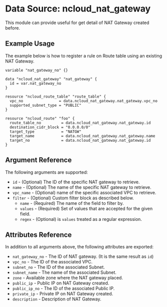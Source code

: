# Data Source: ncloud_nat_gateway

This module can provide useful for get detail of NAT Gateway created before.

## Example Usage

The example below is how to register a rule on Route table using an existing NAT Gateway.

```hcl
variable "nat_gateway_no" {}

data "ncloud_nat_gateway" "nat_gateway" {
  id = var.nat_gateway_no
}

resource "ncloud_route_table" "route_table" {
  vpc_no                = data.ncloud_nat_gateway.nat_gateway.vpc_no  
  supported_subnet_type = "PUBLIC"
}

resource "ncloud_route" "foo" {
  route_table_no         = data.ncloud_nat_gateway.nat_gateway.id
  destination_cidr_block = "0.0.0.0/0"
  target_type            = "NATGW"
  target_name            = data.ncloud_nat_gateway.nat_gateway.name
  target_no              = data.ncloud_nat_gateway.nat_gateway.id
}
```

## Argument Reference

The following arguments are supported:

* `id` - (Optional) The ID of the specific NAT gateway to retrieve.
* `name` - (Optional) The name of the specific NAT gateway to retrieve.
* `vpc_name` - (Optional) name of the specific associated VPC to retrieve.
* `filter` - (Optional) Custom filter block as described below.
  * `name` - (Required) The name of the field to filter by.
  * `values` - (Required) Set of values that are accepted for the given field.
  * `regex` - (Optional) is `values` treated as a regular expression.
  
## Attributes Reference

In addition to all arguments above, the following attributes are exported:

* `nat_gateway_no` - The ID of NAT gateway. (It is the same result as `id`)
* `vpc_no` - The ID of the associated VPC.
* `subnet_no` - The ID of the associated Subnet.
* `subnet_name` - The name of the associated Subnet.
* `zone` - Available zone where the NAT gateway placed.
* `public_ip` - Public IP on NAT Gateway created.
* `public_ip_no` - The ID of the associated Public IP.
* `private_ip` - Private IP on NAT Gateway created.
* `description` - Description of NAT Gateway.
